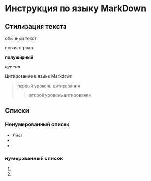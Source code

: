 # Инструкция по языку MarkDown

## Стилизация текста
обычный текст

новая строка

**полужирный**

*курсив*

Цитирование в языке Markdown
> первый уровень цитирования
>> второй уровень цитирования

## Списки
### Ненумерованный список
* Лист
* 
*
### нумерованный список

1.
2.   
